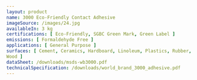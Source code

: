 ```yaml
---
layout: product
name: 3000 Eco-Friendly Contact Adhesive
imageSource: /images/24.jpg
availableIn: 3 kg
certifications: [ Eco-Friendly, SGBC Green Mark, Green Label ]
emissions: [ Formaldehyde Free ]
applications: [ General Purpose ]
surfaces: [ Cement, Ceramics, Hardboard, Linoleum, Plastics, Rubber,
Wood ]
dataSheet: /downloads/msds-wb3000.pdf
technicalSpecification: /downloads/world_brand_3000_adhesive.pdf
---
```

